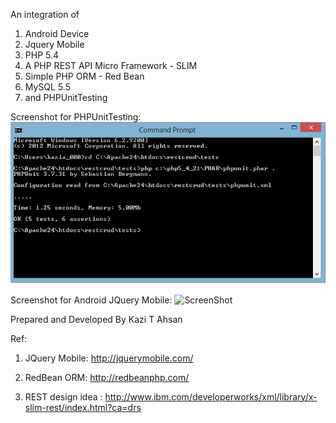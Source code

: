 An integration of

1. Android Device
2. Jquery Mobile
3. PHP 5.4
4. A PHP REST API Micro Framework - SLIM
5. Simple PHP ORM - Red Bean
6. MySQL 5.5
7. and PHPUnitTesting

Screenshot for PHPUnitTesting:
    ![ScreenShot](https://github.com/kazitanvirahsan/Android-jqueryMobile-REST-PHP-ORM/blob/master/androidrest/assets/screenshots/phpunittest.png)


Screenshot for Android JQuery Mobile:
    ![ScreenShot](https://raw.github.com/kazitanvirahsan/Android-jqueryMobile-REST-PHP-ORM/master/androidrest/assets/screenshots/AndroidRestApi.png)

Prepared and Developed By Kazi T Ahsan

Ref:

1. JQuery Mobile: http://jquerymobile.com/

2. RedBean ORM: http://redbeanphp.com/

3. REST design idea : http://www.ibm.com/developerworks/xml/library/x-slim-rest/index.html?ca=drs

 
